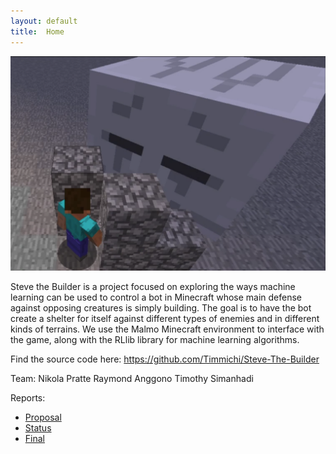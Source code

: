 ```yaml
---
layout: default
title:  Home
---
```

![Steve builds a shelter to defend against a Ghast.](./images/shelter1.PNG)

Steve the Builder is a project focused on exploring the ways machine learning can be used to control a bot in Minecraft whose main defense against opposing creatures is simply building. The goal is to have the bot create a shelter for itself against different types of enemies and in different kinds of terrains. We use the Malmo Minecraft environment to interface with the game, along with the RLlib library for machine learning algorithms.

Find the source code here: https://github.com/Timmichi/Steve-The-Builder

Team:
Nikola Pratte
Raymond Anggono
Timothy Simanhadi

Reports:

- [Proposal](proposal.html)
- [Status](status.html)
- [Final](final.html)

[quickref]: https://github.com/mundimark/quickrefs/blob/master/HTML.md
